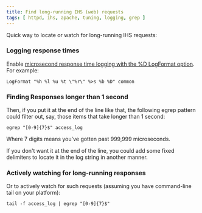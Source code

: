 ```yaml
---
title: Find long-running IHS (web) requests
tags: [	httpd, ihs, apache, tuning, logging, grep ]
---
```

Quick way to locate or watch for long-running IHS requests:

### Logging response times

Enable [microsecond response time logging with the %D LogFormat option](http://httpd.apache.org/docs/2.2/mod/mod_log_config.html). For example:

`LogFormat "%h %l %u %t \"%r\" %>s %b %D" common`

### Finding Responses longer than 1 second

Then, if you put it at the end of the line like that, the following egrep pattern could filter out, say, those items that take longer than 1 second:

`egrep "[0-9]{7}$" access_log`

Where 7 digits means you've gotten past 999,999 microseconds.

If you don't want it at the end of the line, you could add some fixed delimiters to locate it in the log string in another manner.

### Actively watching for long-running responses

Or to actively watch for such requests (assuming you have command-line tail on your platform):

`tail -f access_log | egrep "[0-9]{7}$"`

